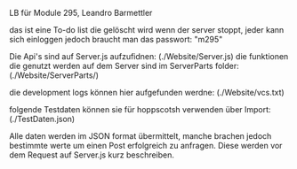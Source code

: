 LB für Module 295, Leandro Barmettler

das ist eine To-do list die gelöscht wird wenn der server stoppt, jeder kann sich einloggen jedoch braucht man das passwort: "m295"

Die Api's sind auf Server.js aufzufidnen: (./Website/Server.js)
die funktionen die genutzt werden auf dem Server sind im ServerParts folder: (./Website/ServerParts/)

die development logs können hier aufgefunden werdne: (./Website/vcs.txt)

folgende Testdaten können sie für hoppscotsh verwenden über Import: (./TestDaten.json)

Alle daten werden im JSON format übermittelt, manche brachen jedoch bestimmte werte um einen Post erfolgreich zu anfragen. Diese werden vor dem Request auf Server.js kurz beschreiben.